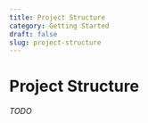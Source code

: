 ```yaml
---
title: Project Structure
category: Getting Started
draft: false
slug: project-structure
---
```

# Project Structure
*TODO*
